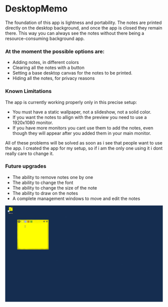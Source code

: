 # DesktopMemo

The foundation of this app is lightness and portability. The notes are printed directly on the desktop background, and once the app is closed they remain there. This way you can always see the notes without there being a resource-consuming background app.

### At the moment the possible options are:

- Adding notes, in different colors
- Clearing all the notes with a button
- Setting a base desktop canvas for the notes to be printed.
- Hiding all the notes, for privacy reasons

### Known Limitations

The app is currently working properly only in this precise setup:

- You must have a static wallpaper, not a slideshow, not a solid color.
- If you want the notes to allign with the preview you need to use a 1920x1080 monitor.
- If you have more monitors you cant use them to add the notes, even though they will appear after you added them in your main monitor.

All of these problems will be solved as soon as i see that people want to use the app. I created the app for my setup, so if i am the only one using it i dont really care to change it.

### Future upgrades

- The ability to remove notes one by one
- The ability to change the font
- The ability to change the size of the note
- The ability to draw on the notes
- A complete management windows to move and edit the notes

![enter image description here](https://github.com/chococlat/DesktopMemo/blob/main/demo.gif)
